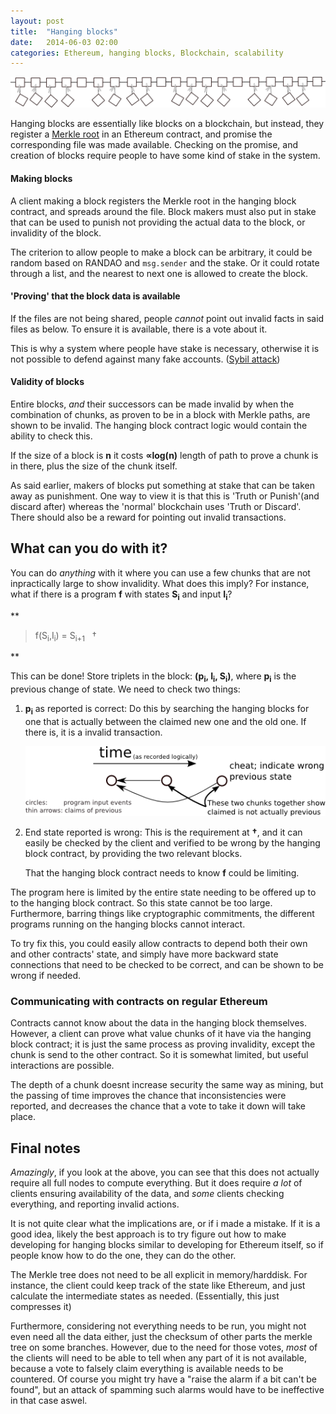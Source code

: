 ```yaml
---
layout: post
title:  "Hanging blocks"
date:   2014-06-03 02:00
categories: Ethereum, hanging blocks, Blockchain, scalability
---
```


<img src="/blog/parts/hanging_blocks.png">

Hanging blocks are essentially like blocks on a blockchain, but instead, they
register a [Merkle root](https://en.wikipedia.org/wiki/Merkle_tree) in an
Ethereum contract, and promise the corresponding file was made available.
Checking on the promise, and creation of blocks require people to have some kind
of stake in the system.

#### Making blocks
A client making a block registers the Merkle root in the hanging block contract,
and spreads around the file. Block makers must also
put in stake that can be used to punish not providing the actual data to the 
block, or invalidity of the block.

The criterion to allow people to make a block can be arbitrary, it could be
random based on RANDAO and `msg.sender` and the stake. Or it could rotate
through a list, and the nearest to next one is allowed to create the block.

#### 'Proving' that the block data is available
If the files are not being shared, people *cannot* point out invalid facts in
said files as below. To ensure it is available, there is a vote about it.

This is why a system where people have stake is necessary, otherwise it is
not possible to defend against many fake accounts.
([Sybil attack](https://en.wikipedia.org/wiki/Sybil_attack))

#### Validity of blocks
Entire blocks, *and* their successors can be made invalid by when the 
combination of chunks, as proven to be in a block with Merkle paths, are shown
to be invalid. The hanging block contract logic would contain the ability to
check this.

If the size of a block is **n** it costs **&propto;log(n)** length of path to
prove a chunk is in there, plus the size of the chunk itself.

As said earlier, makers of blocks put something at stake that can be taken away
as punishment. One way to view it is that this is 'Truth or Punish'(and discard 
after) whereas the 'normal' blockchain uses 'Truth or Discard'. There should
also be a reward for pointing out invalid transactions.

## What can you do with it?
You can do *anything* with it where you can use a few chunks that are not
inpractically large to show invalidity. What does this imply? For instance,
what if there is a program **f** with states **S<sub>i</sub>** and 
input **I<sub>i</sub>**?

**<blockquote>f(S<sub>i</sub>,I<sub>i</sub>) = S<sub>i+1</sub> &nbsp;&nbsp;&dagger;
</blockquote>**

This can be done! Store triplets in the block:
**(p<sub>i</sub>, I<sub>i</sub>, S<sub>i</sub>)**, where **p<sub>i</sub>** is the
previous change of state. We need to check two things:

1. **p<sub>i</sub>** as reported is correct: Do this by searching the hanging
   blocks for one that is actually between the
   claimed new one and the old one. If there is, it is a invalid transaction.

   <img src="/blog/parts/wrong_prev.png" alt="Diagram illustrating (1)">

2. End state reported is wrong: This is the requirement at **&dagger;**, and it
   can easily be checked by the client and verified to be wrong by the hanging
   block contract, by providing the two relevant blocks.

   That the hanging block contract needs to know **f** could be limiting.

The program here is limited by the entire state needing to be offered up to
to the hanging block contract. So this state cannot be too large. Furthermore,
barring things like cryptographic commitments, the different programs running
on the hanging blocks cannot interact.

To try fix this, you could easily allow contracts to depend both their own and
other contracts' state, and simply have more backward state connections that
need to be checked to be correct, and can be shown to be wrong if needed.

### Communicating with contracts on regular Ethereum
Contracts cannot know about the data in the hanging block themselves. However,
a client can prove what value chunks of it have via the hanging block contract;
it is just the same process as proving invalidity, except the chunk is send
to the other contract. So it is somewhat limited, but useful interactions are
possible.

The depth of a chunk doesnt increase security the same way as mining, but the
passing of time improves the chance that inconsistencies were reported, and
decreases the chance that a vote to take it down will take place.

## Final notes
*Amazingly*, if you look at the above, you can see that this does not actually
require all full nodes to compute everything. But it does require *a lot* of
clients ensuring availability of the data, and *some* clients checking
everything, and reporting invalid actions.

It is not quite clear what the implications are, or if i made a mistake. If it is
a good idea, likely the best approach is to try figure out how to make 
developing for hanging blocks similar to developing for Ethereum itself, so
if people know how to do the one, they can do the other.

The Merkle tree does not need to be all explicit in memory/harddisk. For
instance, the client could keep track of the state like Ethereum, and just
calculate the intermediate states as needed.
(Essentially, this just compresses it)

Furthermore, considering not everything needs to be run, you might not even need
all the data either, just the checksum of other parts the merkle tree on some
branches. However, due to the need for those votes, *most* of the clients will
need to be able to tell when any part of it is not available, because a vote to
falsely claim everything is available needs to be countered. Of course you might
try have a "raise the alarm if a bit can't be found", but an attack of spamming
such alarms would have to be ineffective in that case aswel.

